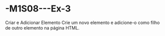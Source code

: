# -M1S08---Ex-3
Criar e Adicionar Elemento Crie um novo elemento e adicione-o como filho de outro elemento na página HTML.
